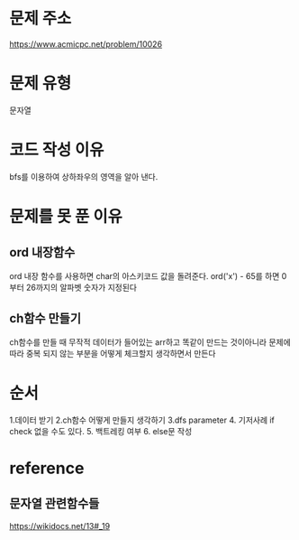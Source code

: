 # 문제 주소
https://www.acmicpc.net/problem/10026
# 문제 유형
문자열
# 코드 작성 이유
bfs를 이용하여 상하좌우의 영역을 알아 낸다.
# 문제를 못 푼 이유
## ord 내장함수
ord 내장 함수를 사용하면 char의 아스키코드 값을 돌려준다.
ord('x') - 65를 하면 0 부터 26까지의 알파벳 숫자가 지정된다

## ch함수 만들기
ch함수를 만들 때 무작적 데이터가 들어있는 arr하고 똑같이 만드는 것이아니라 문제에 따라 중복 되지 않는 부분을 어떻게 체크할지 생각하면서 만든다

# 순서
1.데이터 받기
2.ch함수 어떻게 만들지 생각하기
3.dfs parameter
4. 기저사례 if check 없을 수도 있다.
5. 백트레킹 여부
6. else문 작성


# reference
## 문자열 관련함수들
https://wikidocs.net/13#_19